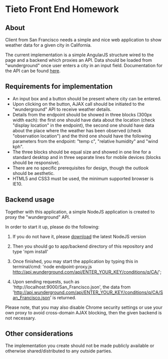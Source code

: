 # Tieto Front End Homework

## About
Client from San Francisco needs a simple and nice web application to show weather data for a given city in California. 

The current implementation is a simple AngularJS structure wired to the page and a backend which proxies an API. Data should be loaded from "wunderground" once user enters a 
city 
in an input field.
Documentation for the API can be found [here](http://www.wunderground.com/weather/api/d/docs).

## Requirements for implementation
* An input box and a button should be present where city can be entered.
* Upon clicking on the button, AJAX call should be initiated to the "wunderground" API to receive weather details.
* Details from the endpoint should be showed in three blocks (300px width each): the first one should have data about the location (check "display location" in the endpoint), the second one should have 
data about the place where the weather has been observed (check "observation location") and the third one should have the following parameters from the endpoint: "temp c", "relative humidity" and "wind 
kph".
* The three blocks should be equal size and showed in one line for a standard desktop and in three separate lines for mobile devices (blocks should be responsive).
* There are no specific prerequisites for design, though the outlook should be aesthetic.
* HTML5 and CSS3 must be used, the minimum supported browser is IE10.

## Backend usage
Together with this application, a simple NodeJS application is created to proxy the "wunderground" API.

In order to start it up, please do the following:

1. If you do not have it, please [download](http://www.nodejs.org) the latest NodeJS version

2. Then you should go to app/backend directory of this repository and type 'npm install'

3. Once finished, you may start the application by typing this in terminal/cmd: 'node endpoint-proxy.js http://api.wunderground.com/api/ENTER_YOUR_KEY/conditions/q/CA/';

4. Upon sending requests, such as 'http://localhost:9000/San_Francisco.json', the data from 'http://api.wunderground.com/api/ENTER_YOUR_KEY/conditions/q/CA/San_Francisco.json' is returned.

Please note, that you may also disable Chrome security settings or use your own proxy to avoid cross-domain AJAX blocking, then the given backend is not necessary.

## Other considerations
The implementation you create should not be made publicly available or otherwise shared/distributed to any outside parties.